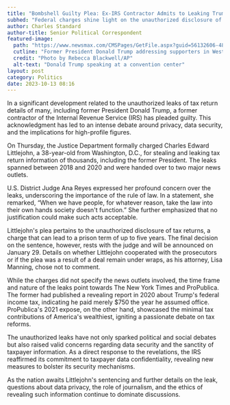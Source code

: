 ```yaml
---
title: "Bombshell Guilty Plea: Ex-IRS Contractor Admits to Leaking Trump's Taxes"
subhed: "Federal charges shine light on the unauthorized disclosure of thousands of tax returns, including former President Trump's."
author: Charles Standard
author-title: Senior Political Correspondent
featured-image: 
  path: "https://www.newsmax.com/CMSPages/GetFile.aspx?guid=56132606-48fb-4194-b9b8-5cf879c9f464&SiteName=Newsmax&maxsidesize=600"
  cutline: "Former President Donald Trump addressing supporters in West Palm Beach, Fla."
  credit: "Photo by Rebecca Blackwell/AP"
  alt-text: "Donald Trump speaking at a convention center"
layout: post
category: Politics
date: 2023-10-13 08:16
---
```


In a significant development related to the unauthorized leaks of tax return details of many, including former President Donald Trump, a former contractor of the Internal Revenue Service (IRS) has pleaded guilty. This acknowledgment has led to an intense debate around privacy, data security, and the implications for high-profile figures.

On Thursday, the Justice Department formally charged Charles Edward Littlejohn, a 38-year-old from Washington, D.C., for stealing and leaking tax return information of thousands, including the former President. The leaks spanned between 2018 and 2020 and were handed over to two major news outlets.

U.S. District Judge Ana Reyes expressed her profound concern over the leaks, underscoring the importance of the rule of law. In a statement, she remarked, “When we have people, for whatever reason, take the law into their own hands society doesn't function.” She further emphasized that no justification could make such acts acceptable.

Littlejohn's plea pertains to the unauthorized disclosure of tax returns, a charge that can lead to a prison term of up to five years. The final decision on the sentence, however, rests with the judge and will be announced on January 29. Details on whether Littlejohn cooperated with the prosecutors or if the plea was a result of a deal remain under wraps, as his attorney, Lisa Manning, chose not to comment.

While the charges did not specify the news outlets involved, the time frame and nature of the leaks point towards The New York Times and ProPublica. The former had published a revealing report in 2020 about Trump's federal income tax, indicating he paid merely $750 the year he assumed office. ProPublica's 2021 expose, on the other hand, showcased the minimal tax contributions of America's wealthiest, igniting a passionate debate on tax reforms.

The unauthorized leaks have not only sparked political and social debates but also raised valid concerns regarding data security and the sanctity of taxpayer information. As a direct response to the revelations, the IRS reaffirmed its commitment to taxpayer data confidentiality, revealing new measures to bolster its security mechanisms.

As the nation awaits Littlejohn's sentencing and further details on the leak, questions about data privacy, the role of journalism, and the ethics of revealing such information continue to dominate discussions.
